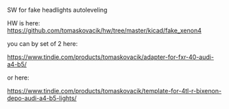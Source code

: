 SW for fake headlights autoleveling

HW is here: https://github.com/tomaskovacik/hw/tree/master/kicad/fake_xenon4

you can by set of 2 here:

https://www.tindie.com/products/tomaskovacik/adapter-for-fxr-40-audi-a4-b5/

or here:

https://www.tindie.com/products/tomaskovacik/template-for-4tl-r-bixenon-depo-audi-a4-b5-lights/
